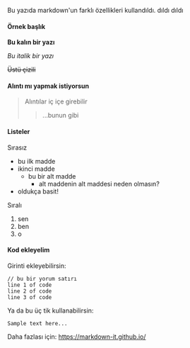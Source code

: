 Bu yazıda markdown'un farklı özellikleri kullandıldı. dıldı dıldı

#### Örnek başlık

**Bu kalın bir yazı**

_Bu italik bir yazı_

~~Üstü çizili~~

#### Alıntı mı yapmak istiyorsun

> Alıntılar iç içe girebilir
>
> > ...bunun gibi

#### Listeler

Sırasız

- bu ilk madde
- ikinci madde
  - bu bir alt madde
    - alt maddenin alt maddesi neden olmasın?
- oldukça basit!

Sıralı

1. sen
2. ben
3. o

#### Kod ekleyelim

Girinti ekleyebilirsin:

    // bu bir yorum satırı
    line 1 of code
    line 2 of code
    line 3 of code

Ya da bu üç tik kullanabilirsin:

```
Sample text here...
```

Daha fazlası için: https://markdown-it.github.io/
